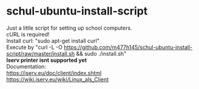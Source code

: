 # schul-ubuntu-install-script
Just a little script for setting up school computers.<br>
cURL is required!<br>
Install curl: "sudo apt-get install curl"<br>
Execute by "curl -L -O https://github.com/m477h145/schul-ubuntu-install-script/raw/master/install.sh && sudo ./install.sh"<br>
<b>Iserv printer isnt supported yet</b><br>
Documentation:<br>
https://iserv.eu/doc/client/index.shtml<br>
https://wiki.iserv.eu/wiki/Linux_als_Client
